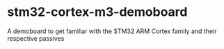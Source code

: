 # stm32-cortex-m3-demoboard
A demoboard to get familiar with the STM32 ARM Cortex family and their respective passives
